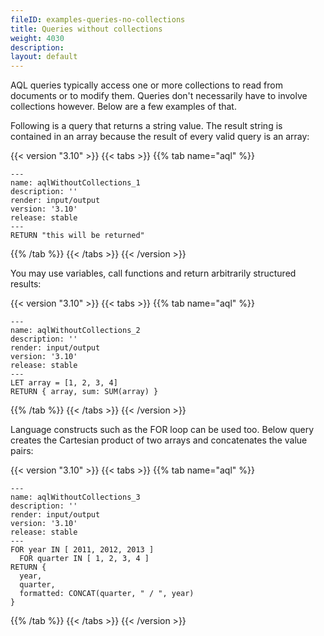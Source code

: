 ```yaml
---
fileID: examples-queries-no-collections
title: Queries without collections
weight: 4030
description: 
layout: default
---
```

AQL queries typically access one or more collections to read from documents
or to modify them. Queries don't necessarily have to involve collections
however. Below are a few examples of that.

Following is a query that returns a string value. The result string is contained in an array
because the result of every valid query is an array:


 {{< version "3.10" >}}
{{< tabs >}}
{{% tab name="aql" %}}
```aql
---
name: aqlWithoutCollections_1
description: ''
render: input/output
version: '3.10'
release: stable
---
RETURN "this will be returned"
```
{{% /tab %}}
{{< /tabs >}}
{{< /version >}}





You may use variables, call functions and return arbitrarily structured results:


 {{< version "3.10" >}}
{{< tabs >}}
{{% tab name="aql" %}}
```aql
---
name: aqlWithoutCollections_2
description: ''
render: input/output
version: '3.10'
release: stable
---
LET array = [1, 2, 3, 4]
RETURN { array, sum: SUM(array) }
```
{{% /tab %}}
{{< /tabs >}}
{{< /version >}}





Language constructs such as the FOR loop can be used too. Below query
creates the Cartesian product of two arrays and concatenates the value pairs:


 {{< version "3.10" >}}
{{< tabs >}}
{{% tab name="aql" %}}
```aql
---
name: aqlWithoutCollections_3
description: ''
render: input/output
version: '3.10'
release: stable
---
FOR year IN [ 2011, 2012, 2013 ]
  FOR quarter IN [ 1, 2, 3, 4 ]
RETURN {
  year,
  quarter,
  formatted: CONCAT(quarter, " / ", year)
}
```
{{% /tab %}}
{{< /tabs >}}
{{< /version >}}





